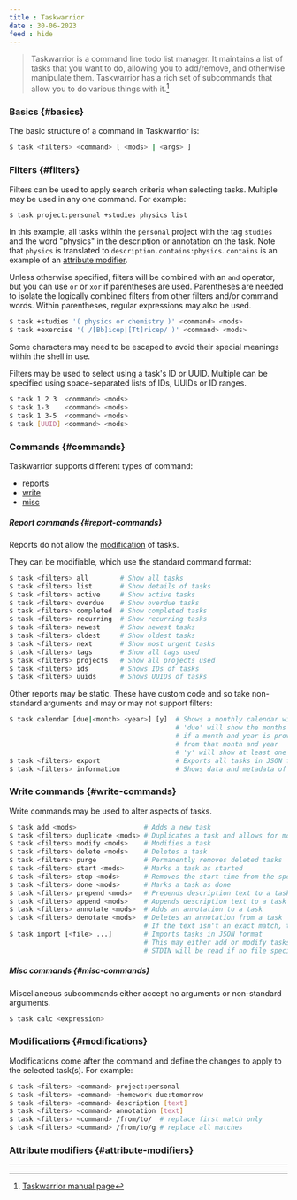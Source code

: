 ```yaml
---
title : Taskwarrior
date : 30-06-2023
feed : hide
---
```


> Taskwarrior is a command line todo list manager. It maintains a list of tasks that you want to do, allowing you to add/remove, and otherwise manipulate them.  Taskwarrior has a rich set of subcommands that allow you to do various things with it.[^1]

### Basics {#basics}
The basic structure of a command in Taskwarrior is:
```bash
$ task <filters> <command> [ <mods> | <args> ]
```

### Filters {#filters}
Filters can be used to apply search criteria when selecting tasks. Multiple may be used in any one command. For example:
```bash
$ task project:personal +studies physics list
```
In this example, all tasks within the `personal` project with the tag `studies` and the word "physics" in the description or annotation on the task. Note that `physics` is translated to `description.contains:physics`. `contains` is an example of an [attribute modifier](#attribute-modifiers).

Unless otherwise specified, filters will be combined with an `and` operator, but you can use `or` or `xor` if parentheses are used. Parentheses are needed to isolate the logically combined filters from other filters and/or command words. Within parentheses, regular expressions may also be used.
```bash
$ task +studies '( physics or chemistry )' <command> <mods>
$ task +exercise '( /[Bb]icep|[Tt]ricep/ )' <command> <mods>
```
Some characters may need to be escaped to avoid their special meanings within the shell in use.

Filters may be used to select using a task's ID or UUID. Multiple can be specified using space-separated lists of IDs, UUIDs or ID ranges.
```bash
$ task 1 2 3  <command> <mods>
$ task 1-3    <command> <mods>
$ task 1 3-5  <command> <mods> 
$ task [UUID] <command> <mods>
```

### Commands {#commands}
Taskwarrior supports different types of command:
 - [reports](#report-commands)
 - [write](#write-commands)
 - [misc](#misc-commands)

##### Report commands {#report-commands}
Reports do not allow the [modification](#modifications) of tasks.

They can be modifiable, which use the standard command format:
```bash
$ task <filters> all        # Show all tasks 
$ task <filters> list       # Show details of tasks 
$ task <filters> active     # Show active tasks 
$ task <filters> overdue    # Show overdue tasks 
$ task <filters> completed  # Show completed tasks 
$ task <filters> recurring  # Show recurring tasks 
$ task <filters> newest     # Show newest tasks 
$ task <filters> oldest     # Show oldest tasks 
$ task <filters> next       # Show most urgent tasks 
$ task <filters> tags       # Show all tags used 
$ task <filters> projects   # Show all projects used
$ task <filters> ids        # Shows IDs of tasks 
$ task <filters> uuids      # Shows UUIDs of tasks
```

Other reports may be static. These have custom code and so take non-standard arguments and may or may not support filters:
```bash
$ task calendar [due|<month> <year>] [y]  # Shows a monthly calendar with the due tasks marked
                                          # 'due' will show the months starting from the earliest due task
                                          # if a month and year is provided, the shown months will start
                                          # from that month and year
                                          # 'y' will show at least one complete year 
$ task <filters> export                   # Exports all tasks in JSON format 
$ task <filters> information              # Shows data and metadata of tasks 
```

### Write commands {#write-commands}
Write commands may be used to alter aspects of tasks.

```bash
$ task add <mods>                 # Adds a new task 
$ task <filters> duplicate <mods> # Duplicates a task and allows for modifications 
$ task <filters> modify <mods>    # Modifies a task
$ task <filters> delete <mods>    # Deletes a task 
$ task <filters> purge            # Permanently removes deleted tasks
$ task <filters> start <mods>     # Marks a task as started
$ task <filters> stop <mods>      # Removes the start time from the specified task
$ task <filters> done <mods>      # Marks a task as done 
$ task <filters> prepend <mods>   # Prepends description text to a task
$ task <filters> append <mods>    # Appends description text to a task 
$ task <filters> annotate <mods>  # Adds an annotation to a task 
$ task <filters> denotate <mods>  # Deletes an annotation from a task
                                  # If the text isn't an exact match, the first partial match will be deleted
$ task import [<file> ...]        # Imports tasks in JSON format
                                  # This may either add or modify tasks 
                                  # STDIN will be read if no file specified 
```

##### Misc commands {#misc-commands}
Miscellaneous subcommands either accept no arguments or non-standard arguments.

```bash
$ task calc <expression>
```

### Modifications {#modifications}
Modifications come after the command and define the changes to apply to the selected task(s). For example:
```bash
$ task <filters> <command> project:personal
$ task <filters> <command> +homework due:tomorrow
$ task <filters> <command> description [text]
$ task <filters> <command> annotation [text]
$ task <filters> <command> /from/to/  # replace first match only
$ task <filters> <command> /from/to/g # replace all matches
```

### Attribute modifiers {#attribute-modifiers}

---
[^1]: [Taskwarrior manual page](https://man.archlinux.org/man/task.1)
